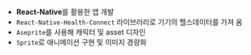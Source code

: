 - **React-Native**를 활용한 앱 개발
- `React-Native-Health-Connect` 라이브러리로 기기의 헬스데이터를 가져 옴
- `Aseprite`를 사용해 캐릭터 및 asset 디자인
- `Sprite`로 애니메이션 구현 및 이미지 경량화
 
